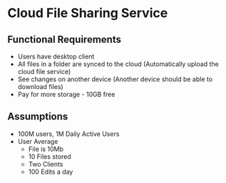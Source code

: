 # Cloud File Sharing Service

## Functional Requirements

- Users have desktop client
- All files in a folder are synced to the cloud (Automatically upload the cloud file service)
- See changes on another device (Another device should be able to download files)
- Pay for more storage - 10GB free

## Assumptions

- 100M users, 1M Daily Active Users
- User Average
  - File is 10Mb
  - 10 Files stored
  - Two Clients
  - 100 Edits a day
